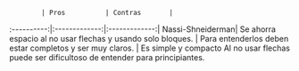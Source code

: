             | Pros          | Contras       |
:----------:|:-------------:|:-------------:|
Nassi-Shneiderman| Se ahorra espacio al no usar flechas y usando solo bloques.   | Para entenderlos deben estar completos y ser muy claros.  |
                   Es simple y compacto                                    Al no usar flechas puede ser dificultoso de entender para principiantes.                                  